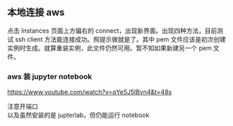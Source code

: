 ## 本地连接 aws

点击 Instances 页面上方偏右的 connect，出现新界面。出现四种方法，目前测试 ssh client 方法能连接成功。照提示做就是了。其中 pem 文件应该是初次创建实例时生成。就算重装实例，此文件仍然可用。暂不知如果新建另一个 pem 文件。

### aws 装 jupyter notebook

https://www.youtube.com/watch?v=qYe5J5lBvn4&t=48s

注意开端口  
以及虽然安装的是 jupterlab，但仍能运行 notebook         


